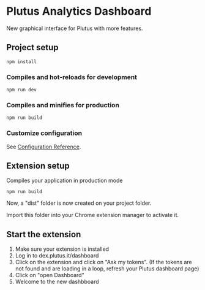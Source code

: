 # Plutus Analytics Dashboard

New graphical interface for Plutus with more features.

## Project setup
```
npm install
```

### Compiles and hot-reloads for development
```
npm run dev
```

### Compiles and minifies for production
```
npm run build
```

### Customize configuration
See [Configuration Reference](https://vitejs.dev/guide/).

## Extension setup

Compiles your application in production mode 

```npm run build```

Now, a "dist" folder is now created on your project folder. 

Import this folder into your Chrome extension manager to activate it.

## Start the extension
1. Make sure your extension is installed
2. Log in to dex.plutus.it/dashboard
3. Click on the extension and click on "Ask my tokens". (If the tokens are not found and are loading in a loop, refresh your Plutus dashboard page)
4. Click on "open Dashboard"
5. Welcome to the new dashbboard



